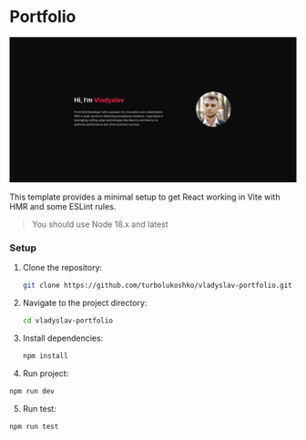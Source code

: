# Portfolio

![screenshot](./src/assets/screenshot.png)

This template provides a minimal setup to get React working in Vite with HMR and some ESLint rules.

> You should use Node 18.x and latest

### Setup

1. Clone the repository:

   ```bash
   git clone https://github.com/turbolukoshko/vladyslav-portfolio.git
   ```

2. Navigate to the project directory:

   ```bash
   cd vladyslav-portfolio
   ```

3. Install dependencies:

   ```bash
   npm install
   ```

4. Run project:

  ```bash
  npm run dev
  ```

5. Run test:

  ```bash
  npm run test
  ```
